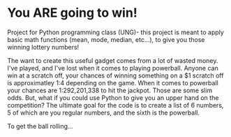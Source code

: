 # You ARE going to win!

Project for Python programming class (UNG)-
this project is meant to apply basic math functions (mean, mode, median, etc...), to give you those winning lottery numbers!

The want to create this useful gadget comes from a lot of wasted money. I've played, and I've lost when it comes to playing powerball. Anyone can win at a scratch off, your chances of winning something on a $1 scratch off is approximatley 1:4 depending on the game. When it comes to powerball your chances are 1:292,201,338 to hit the jackpot. Those are some slim odds. But, what if you could use Python to give you an upper hand on the competition? The ultimate goal for the code is to create a list of 6 numbers, 5 of which are you regular numbers, and the sixth is the powerball.

To get the ball rolling...
